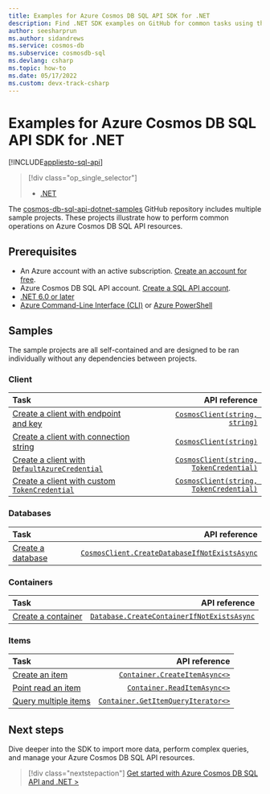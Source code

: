 ```yaml
---
title: Examples for Azure Cosmos DB SQL API SDK for .NET
description: Find .NET SDK examples on GitHub for common tasks using the Azure Cosmos DB SQL API.
author: seesharprun
ms.author: sidandrews
ms.service: cosmos-db
ms.subservice: cosmosdb-sql
ms.devlang: csharp
ms.topic: how-to
ms.date: 05/17/2022
ms.custom: devx-track-csharp
---
```


# Examples for Azure Cosmos DB SQL API SDK for .NET
[!INCLUDE[appliesto-sql-api](../includes/appliesto-sql-api.md)]

> [!div class="op_single_selector"]
> * [.NET](quickstart-dotnet.md)

The [cosmos-db-sql-api-dotnet-samples](https://github.com/Azure-Samples/cosmos-db-sql-api-dotnet-samples) GitHub repository includes multiple sample projects. These projects illustrate how to perform common operations on Azure Cosmos DB SQL API resources.

## Prerequisites

* An Azure account with an active subscription. [Create an account for free](https://azure.microsoft.com/free).
* Azure Cosmos DB SQL API account. [Create a SQL API account](how-to-create-account.md).
* [.NET 6.0 or later](https://dotnet.microsoft.com/download)
* [Azure Command-Line Interface (CLI)](/cli/azure/) or [Azure PowerShell](/powershell/azure/)

## Samples

The sample projects are all self-contained and are designed to be ran individually without any dependencies between projects.

### Client

| Task | API reference |
| :--- | ---: |
| [Create a client with endpoint and key](https://github.com/Azure-Samples/cosmos-db-sql-api-dotnet-samples/blob/v3/101-client-endpoint-key/Program.cs#L11-L14) |[``CosmosClient(string, string)``](/dotnet/api/microsoft.azure.cosmos.cosmosclient.-ctor#microsoft-azure-cosmos-cosmosclient-ctor(system-string-system-string-microsoft-azure-cosmos-cosmosclientoptions)) |
| [Create a client with connection string](https://github.com/Azure-Samples/cosmos-db-sql-api-dotnet-samples/blob/v3/102-client-connection-string/Program.cs#L11-L13) |[``CosmosClient(string)``](/dotnet/api/microsoft.azure.cosmos.cosmosclient.-ctor#microsoft-azure-cosmos-cosmosclient-ctor(system-string-microsoft-azure-cosmos-cosmosclientoptions)) |
| [Create a client with ``DefaultAzureCredential``](https://github.com/Azure-Samples/cosmos-db-sql-api-dotnet-samples/blob/v3/103-client-default-credential/Program.cs#L20-L23) |[``CosmosClient(string, TokenCredential)``](/dotnet/api/microsoft.azure.cosmos.cosmosclient.-ctor#microsoft-azure-cosmos-cosmosclient-ctor(system-string-azure-core-tokencredential-microsoft-azure-cosmos-cosmosclientoptions)) |
| [Create a client with custom ``TokenCredential``](https://github.com/Azure-Samples/cosmos-db-sql-api-dotnet-samples/blob/v3/104-client-secret-credential/Program.cs#L25-L28) |[``CosmosClient(string, TokenCredential)``](/dotnet/api/microsoft.azure.cosmos.cosmosclient.-ctor#microsoft-azure-cosmos-cosmosclient-ctor(system-string-azure-core-tokencredential-microsoft-azure-cosmos-cosmosclientoptions)) |

### Databases

| Task | API reference |
| :--- | ---: |
| [Create a database](https://github.com/Azure-Samples/cosmos-db-sql-api-dotnet-samples/blob/v3/200-create-database/Program.cs#L19-L21) |[``CosmosClient.CreateDatabaseIfNotExistsAsync``](/dotnet/api/microsoft.azure.cosmos.cosmosclient.createdatabaseifnotexistsasync) |

### Containers

| Task | API reference |
| :--- | ---: |
| [Create a container](https://github.com/Azure-Samples/cosmos-db-sql-api-dotnet-samples/blob/v3/225-create-container/Program.cs#L26-L30) |[``Database.CreateContainerIfNotExistsAsync``](/dotnet/api/microsoft.azure.cosmos.database.createcontainerifnotexistsasync) |

### Items

| Task | API reference |
| :--- | ---: |
| [Create an item](https://github.com/Azure-Samples/cosmos-db-sql-api-dotnet-samples/blob/v3/250-create-item/Program.cs#L35-L46) |[``Container.CreateItemAsync<>``](/dotnet/api/microsoft.azure.cosmos.container.createitemasync) |
| [Point read an item](https://github.com/Azure-Samples/cosmos-db-sql-api-dotnet-samples/blob/v3/275-read-item/Program.cs#L51-L54) |[``Container.ReadItemAsync<>``](/dotnet/api/microsoft.azure.cosmos.container.readitemasync) |
| [Query multiple items](https://github.com/Azure-Samples/cosmos-db-sql-api-dotnet-samples/blob/v3/300-query-items/Program.cs#L64-L80) |[``Container.GetItemQueryIterator<>``](/dotnet/api/microsoft.azure.cosmos.container.getitemqueryiterator) |

## Next steps

Dive deeper into the SDK to import more data, perform complex queries, and manage your Azure Cosmos DB SQL API resources.

> [!div class="nextstepaction"]
> [Get started with Azure Cosmos DB SQL API and .NET >](how-to-dotnet-get-started.md)

